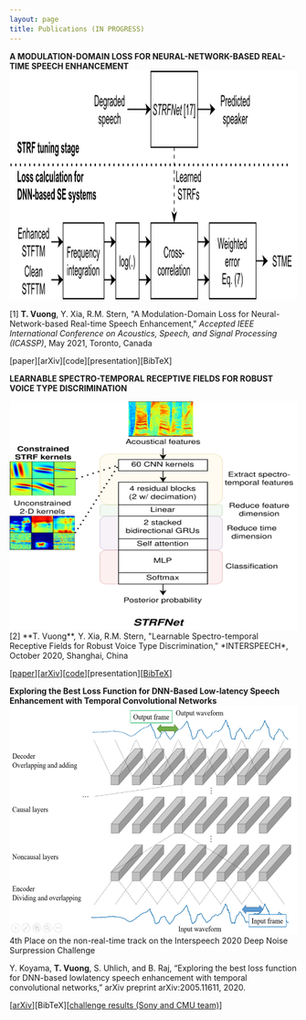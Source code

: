 ```yaml
---
layout: page
title: Publications (IN PROGRESS)
---
```


**A MODULATION-DOMAIN LOSS FOR NEURAL-NETWORK-BASED REAL-TIME SPEECH ENHANCEMENT**
<img src="/assets/img/stme-flow.png" width="600" height="400">

[1] **T. Vuong**, Y. Xia, R.M. Stern, "A Modulation-Domain Loss for Neural-Network-based Real-time Speech Enhancement," *Accepted IEEE International Conference on Acoustics, Speech, and Signal Processing (ICASSP)*, May 2021, Toronto, Canada 

[paper][arXiv][code][presentation][BibTeX]


**LEARNABLE SPECTRO-TEMPORAL RECEPTIVE FIELDS FOR ROBUST VOICE TYPE DISCRIMINATION**

<img src="/assets/img/STRFNet.png" width="600" height="400">
[2] **T. Vuong**, Y. Xia, R.M. Stern, "Learnable Spectro-temporal Receptive Fields for Robust Voice Type Discrimination," *INTERSPEECH*, October 2020, Shanghai, China

[[paper](https://www.isca-speech.org/archive/Interspeech_2020/pdfs/1878.pdf)][[arXiv](https://arxiv.org/abs/2010.09151)][[code](https://github.com/raymondxyy/strfnet-IS2020)][presentation][[BibTeX](citations/learnable_citation.bib)]

**Exploring the Best Loss Function for DNN-Based Low-latency Speech Enhancement with Temporal Convolutional Networks**
<img src="/assets/img/nc_layers.png" width="600" height="400">
4th Place on the non-real-time track on the Interspeech 2020 Deep Noise Surpression Challenge

Y. Koyama, **T. Vuong**, S. Uhlich, and B. Raj, “Exploring the best loss function for DNN-based lowlatency speech enhancement with temporal convolutional networks,” arXiv preprint arXiv:2005.11611, 2020.

[[arXiv](https://arxiv.org/abs/2005.11611)][BibTeX][[challenge results (Sony and CMU team)](https://www.microsoft.com/en-us/research/academic-program/deep-noise-suppression-challenge-interspeech-2020/#!results)]


